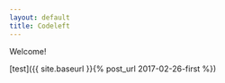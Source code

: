 ```yaml
---
layout: default
title: Codeleft
---
```


Welcome!

[test]({{ site.baseurl }}{% post_url 2017-02-26-first %})




